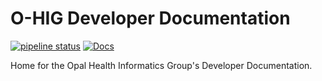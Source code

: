 # O-HIG Developer Documentation

[![pipeline status](https://gitlab.com/opalmedapps/docs/badges/main/pipeline.svg)](https://gitlab.com/opalmedapps/docs/-/commits/main) [![Docs](https://img.shields.io/badge/docs-available-brightgreen.svg)](https://opalmedapps.gitlab.io/docs)

Home for the Opal Health Informatics Group's Developer Documentation.
